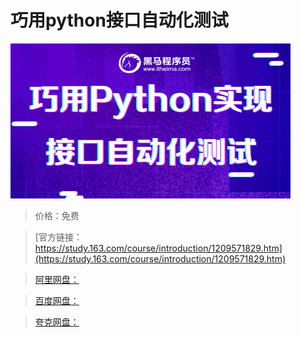 # 巧用python接口自动化测试

![img](../../../assets/study163/free/5cc3406b1fc3461d8897d5b5dc555440.jpg)

> 价格：免费

> [官方链接：https://study.163.com/course/introduction/1209571829.htm](https://study.163.com/course/introduction/1209571829.htm)

> [阿里网盘：]()

> [百度网盘：]()

> [夸克网盘：]()

